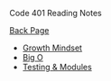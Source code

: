 Code 401 Reading Notes

[Back Page](README.md)

- [Growth Mindset](401-notes/401-Class0.md)
- [Big O](401-notes/401-Class01.md)
- [Testing & Modules](401-notes/401-Class02.md)